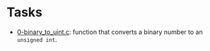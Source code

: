 # Tasks

  * [0-binary_to_uint.c](./0-binary_to_uint.c):  function that converts a binary number
  to an `unsigned int`.